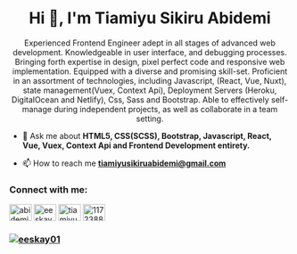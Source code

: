 <h1 align="center">Hi 👋, I'm Tiamiyu Sikiru Abidemi</h1>
<p align="center">Experienced Frontend Engineer adept in all stages of advanced web development. Knowledgeable in user interface, and debugging processes. Bringing forth expertise in design, pixel perfect code and responsive web implementation. Equipped with a diverse and promising skill-set. Proficient in an assortment of technologies, including Javascript, (React, Vue, Nuxt), state management(Vuex, Context Api), Deployment Servers (Heroku, DigitalOcean and Netlify), Css, Sass and Bootstrap. Able to effectively self-manage during independent projects, as well as collaborate in a team setting.</p>

- 💬 Ask me about **HTML5, CSS(SCSS), Bootstrap, Javascript, React, Vue, Vuex, Context Api and Frontend Development entirety.**

- 📫 How to reach me **tiamiyusikiruabidemi@gmail.com**

<h3 align="left">Connect with me:</h3>
<p align="left">
<a href="https://dev.to/abidemit" target="blank"><img align="center" src="https://raw.githubusercontent.com/rahuldkjain/github-profile-readme-generator/master/src/images/icons/Social/devto.svg" alt="abidemit" height="30" width="40" /></a>
<a href="https://twitter.com/eeskay01" target="blank"><img align="center" src="https://raw.githubusercontent.com/rahuldkjain/github-profile-readme-generator/master/src/images/icons/Social/twitter.svg" alt="eeskay01" height="30" width="40" /></a>
<a href="https://linkedin.com/in/tiamiyu-sikiru-abidemi" target="blank"><img align="center" src="https://raw.githubusercontent.com/rahuldkjain/github-profile-readme-generator/master/src/images/icons/Social/linked-in-alt.svg" alt="tiamiyu-sikiru-abidemi" height="30" width="40" /></a>
<a href="https://stackoverflow.com/users/11723888" target="blank"><img align="center" src="https://raw.githubusercontent.com/rahuldkjain/github-profile-readme-generator/master/src/images/icons/Social/stack-overflow.svg" alt="11723888" height="30" width="40" /></a>
</p>

<h3 align="left"> <a href="https://twitter.com/eeskay01" target="blank"><img src="https://img.shields.io/twitter/follow/eeskay01?logo=twitter&style=for-the-badge" alt="eeskay01" /></a> </h3>

